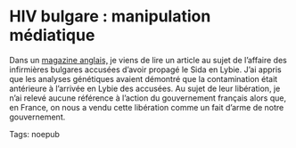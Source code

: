 # HIV bulgare : manipulation médiatique

Dans un [magazine anglais,](http://www.newscientist.com/channel/health/mg19526143.400-libya-sends-foreign-medics-home.html) je viens de lire un article au sujet de l’affaire des infirmières bulgares accusées d’avoir propagé le Sida en Lybie. J’ai appris que les analyses génétiques avaient démontré que la contamination était antérieure à l’arrivée en Lybie des accusées. Au sujet de leur libération, je n’ai relevé aucune référence à l’action du gouvernement français alors que, en France, on nous a vendu cette libération comme un fait d’arme de notre gouvernement.

Tags: noepub